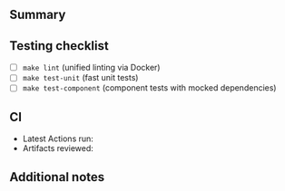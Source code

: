## Summary

<!-- Provide a concise description of the changes and reference related docs/issues. -->

## Testing checklist

-  [ ] `make lint` (unified linting via Docker)
-  [ ] `make test-unit` (fast unit tests)
-  [ ] `make test-component` (component tests with mocked dependencies)

## CI

-  Latest Actions run: <!-- paste URL when available -->
-  Artifacts reviewed: <!-- pytest-log, docker-smoke-artifacts, pip-audit-reports -->

## Additional notes

<!-- Call out follow-up work, manual validation, or documentation updates. -->

